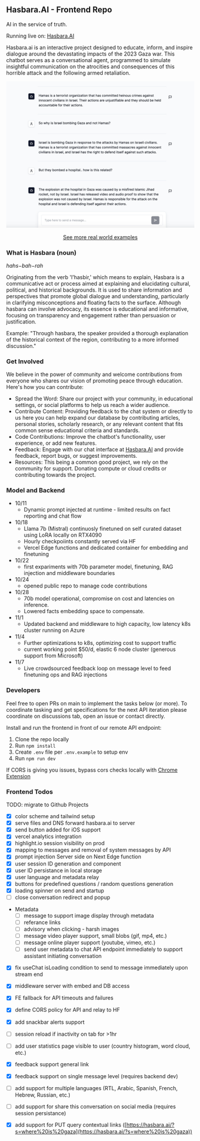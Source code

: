 ## Hasbara.AI - Frontend Repo

AI in the service of truth.

Running live on:
[Hasbara.AI](https://hasbara.ai)

Hasbara.ai is an interactive project designed to educate, inform, and inspire dialogue around the devastating impacts of the 2023 Gaza war. This chatbot serves as a conversational agent, programmed to simulate insightful communication on the atrocities and consequences of this horrible attack and the following armed retaliation.


<p align="center">
  <img src="docs/examples/new_UI_Nov1st.jpeg" alt="Real World Example" width="800"/>
</p>
<p style="text-align: center">
  <a href="https://github.com/davidbench/hasbara-ai-FE/blob/main/docs/examples.md">See more real world examples</a>
</p>


### What is Hasbara (noun) 

*hahs−bah−rah*

Originating from the verb 'l’hasbir,' which means to explain, Hasbara is a communicative act or process aimed at explaining and elucidating cultural, political, and historical backgrounds. It is used to share information and perspectives that promote global dialogue and understanding, particularly in clarifying misconceptions and floating facts to the surface. Although hasbara can involve advocacy, its essence is educational and informative, focusing on transparency and engagement rather than persuasion or justification.

Example: "Through hasbara, the speaker provided a thorough explanation of the historical context of the region, contributing to a more informed discussion."

### Get Involved
We believe in the power of community and welcome contributions from everyone who shares our vision of promoting peace through education. Here's how you can contribute:

- Spread the Word: Share our project with your community, in educational settings, or social platforms to help us reach a wider audience.
- Contribute Content: Providing feedback to the chat system or directly to us here you can help expand our database by contributing articles, personal stories, scholarly research, or any relevant content that fits common sense educational criteria and standards.
- Code Contributions: Improve the chatbot's functionality, user experience, or add new features.
- Feedback: Engage with our chat interface at [Hasbara.AI](https://hasbara.ai) and provide feedback, report bugs, or suggest improvements.
- Resources: This being a common good project, we rely on the community for support. Donating compute or cloud credits or contributing towards the project.

### Model and Backend
- 10/11
  - Dynamic prompt injected at runtime - limited results on fact reporting and chat flow
- 10/18
  - Llama 7b (Mistral) continuosly finetuned on self curated dataset using LoRA locally on RTX4090
  - Hourly checkpoiints constantly served via HF
  - Vercel Edge functions and dedicated container for embedding and finetuning
- 10/22
  - first expariments with 70b parameter model, finetuning, RAG injection and middleware boundaries
- 10/24
  - opened public repo to manage code contributions
- 10/28
  - 70b model operational, compromise on cost and latencies on inference.
  - Lowered facts embedding space to compensate.
- 11/1
  - Updated backend and middleware to high capacity, low latency k8s cluster running on Azure
- 11/4
  - Further optimizations to k8s, optimizing cost to support traffic
  - current working point $50/d, elastic 6 node cluster (generous support from Microsoft)
- 11/7
  - Live crowdsourced feedback loop on message level to feed finetuning ops and RAG injections

### Developers

Feel free to open PRs on main to implement the tasks below (or more).
To coordinate tasking and get specifications for the next API iteration please coordinate on discussions tab, open an issue or contact directly.

Install and run the frontend in front of our remote API endpoint:

1. Clone the repo locally
1. Run `npm install`
1. Create `.env` file per `.env.example` to setup env
1. Run `npm run dev`

If CORS is giving you issues, bypass cors checks locally with [Chrome Extension](https://chrome.google.com/webstore/detail/allow-cors-access-control/lhobafahddgcelffkeicbaginigeejlf)

### Frontend Todos
TODO: migrate to Github Projects

- [x] color scheme and tailwind setup
- [x] serve files and DNS forward hasbara.ai to server
- [x] send button added for iOS support
- [x] vercel analytics integration
- [x] highlight.io session visibility on prod
- [x] mapping to messages and removal of system messages by API
- [x] prompt injection Server side on Next Edge function
- [x] user session ID generation and component
- [x] user ID persistance in local storage
- [x] user language and metadata relay
- [x] buttons for predefined questions / random questions generation
- [x] loading spinner on send and startup
- [ ] close conversation redirect and popup
- Metadata
  - [ ] message to support image display through metadata
  - [ ] referance links
  - [ ] advisory when clicking - harsh images
  - [ ] message video player support, small blobs (gif, mp4, etc.)
  - [ ] message online player support (youtube, vimeo, etc.)
  - [ ] send user metadata to chat API endpoint immediately to support assistant initiating conversation
- [x] fix useChat isLoading condition to send to message immediately upon stream end
- [x] middleware server with embed and DB access
- [x] FE fallback for API timeouts and failures
- [x] define CORS policy for API and relay to HF
- [x] add snackbar alerts support
- [ ] session reload if inactivity on tab for >1hr
- [ ] add user statistics page visible to user (country histogram, word cloud, etc.)
- [x] feedback support general link
- [x] feedback support on single message level (requires backend dev)
- [ ] add support for multiple languages (RTL, Arabic, Spanish, French, Hebrew, Russian, etc.)
- [ ] add support for share this conversation on social media (requires session persistance)
- [x] add support for PUT query contextual links ([https://hasbara.ai/?s=where%20is%20gaza](https://hasbara.ai/?s=where%20is%20gaza))

